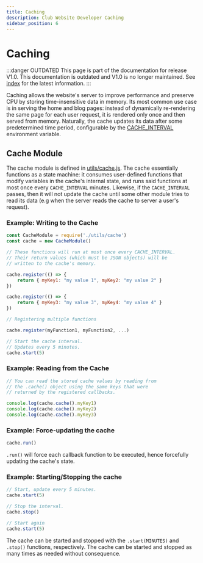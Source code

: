 ```yaml
---
title: Caching
description: Club Website Developer Caching
sidebar_position: 6
---
```


# Caching

:::danger OUTDATED
This page is part of the documentation for release V1.0. This documentation is outdated and V1.0 is no longer maintained. See [index](/docs/website/) for the latest information.
:::

Caching allows the website's server to improve performance and preserve CPU by storing time-insensitive data in memory. Its most common use case is in serving the home and blog pages: instead of dynamically re-rendering the same page for each user request, it is rendered only once and then served from memory. Naturally, the cache updates its data after some predetermined time period, configurable by the [CACHE_INTERVAL](/docs/website/Developers/configuration#caching) environment variable.

## Cache Module

The cache module is defined in [utils/cache.js](https://github.com/ufosc/Club_Website_2/blob/main/utils/cache.js). The cache essentially functions as a state machine: it consumes user-defined functions that modify variables in the cache's internal state, and runs said functions at most once every `CACHE_INTERVAL` minutes. Likewise, if the `CACHE_INTERVAL` passes, then it will not update the cache until some other module tries to read its data (e.g when the server reads the cache to server a user's request).

### Example: Writing to the Cache
```js
const CacheModule = require('./utils/cache')
const cache = new CacheModule()

// These functions will run at most once every CACHE_INTERVAL.
// Their return values (which must be JSON objects) will be
// written to the cache's memory.

cache.register(() => {
	return { myKey1: "my value 1", myKey2: "my value 2" }
})

cache.register(() => {
	return { myKey3: "my value 3", myKey4: "my value 4" }
})

// Registering multiple functions

cache.register(myFunction1, myFunction2, ...)

// Start the cache interval.
// Updates every 5 minutes.
cache.start(5)
```

### Example: Reading from the Cache
```js
// You can read the stored cache values by reading from
// the .cache() object using the same keys that were
// returned by the registered callbacks.

console.log(cache.cache().myKey1)
console.log(cache.cache().myKey2)
console.log(cache.cache().myKey3)
```

### Example: Force-updating the cache
```js
cache.run()
```

`.run()` will force each callback function to be executed, hence forcefully updating the cache's state.

### Example: Starting/Stopping the cache

```js
// Start, update every 5 minutes.
cache.start(5)

// Stop the interval.
cache.stop()

// Start again
cache.start(5)
```

The cache can be started and stopped with the `.start(MINUTES)` and `.stop()` functions, respectively. The cache can be started and stopped as many times as needed without consequence.
